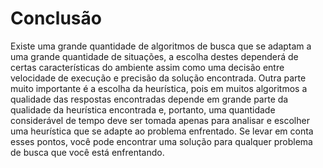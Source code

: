 # Conclusão

Existe uma grande quantidade de algoritmos de busca que se adaptam a uma grande quantidade de situações, a escolha destes dependerá de certas características do ambiente assim como uma decisão entre velocidade de execução e precisão da solução encontrada. Outra parte muito importante é a escolha da heurística, pois em muitos algoritmos a qualidade das respostas encontradas depende em grande parte da qualidade da heurística encontrada e, portanto, uma quantidade considerável de tempo deve ser tomada apenas para analisar e escolher uma heurística que se adapte ao problema enfrentado. Se levar em conta esses pontos, você pode encontrar uma solução para qualquer problema de busca que você está enfrentando.